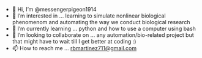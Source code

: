 - 👋 Hi, I’m @messengerpigeon1914
- 👀 I’m interested in ... learning to simulate nonlinear biological phenomenom and automating the way we conduct biological research
- 🌱 I’m currently learning ... python and how to use a computer using bash
- 💞️ I’m looking to collaborate on ... any automation/bio-related project but that might have to wait till I get better at coding :)
- 📫 How to reach me ... rbmartinez711@gmail.com

<!---
messengerpigeon1914/messengerpigeon1914 is a ✨ special ✨ repository because its `README.md` (this file) appears on your GitHub profile.
You can click the Preview link to take a look at your changes.
--->
